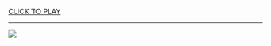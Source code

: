 
<a href="https://premium76.site?title=unblocked_games_76_basketball_stars&ref=13M">CLICK TO PLAY</a></h3>
<hr>

<a href="https://premium76.site?title=unblocked_games_76_basketball_stars&ref=13M"><img src="https://clearcache.store/games.png"></a>


